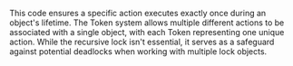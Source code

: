 This code ensures a specific action executes exactly once during an object's lifetime.
The Token system allows multiple different actions to be associated with a single object, with each Token representing one unique action.
While the recursive lock isn't essential, it serves as a safeguard against potential deadlocks when working with multiple lock objects.
